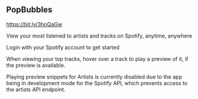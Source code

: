 ## PopBubbles

https://bit.ly/3hoQaGw

View your most listened to artists and tracks on Spotify, anytime, anywhere

Login with your Spotify account to get started

When viewing your top tracks, hover over a track to play a preview of it, if the preview is available.

Playing preview snippets for Artists is currently disabled due to the app being in development mode for the Spotify API, which prevents access to the artists API endpoint.